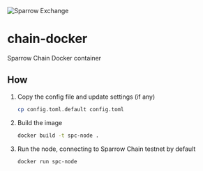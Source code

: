 ![Sparrow Exchange](https://www.sparrowexchange.com/img/logo.png)

# chain-docker

Sparrow Chain Docker container

## How

1. Copy the config file and update settings (if any)

    ```bash
    cp config.toml.default config.toml
    ```

1. Build the image

    ```bash
    docker build -t spc-node .
    ```

1. Run the node, connecting to Sparrow Chain testnet by default

    ```bash
    docker run spc-node
    ```
